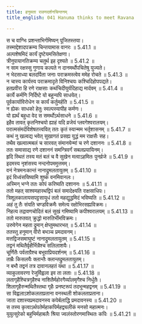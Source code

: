 ```yaml
---
title: हनुमता रावणदर्शनचिन्तनम्
title_english: 041 Hanuma thinks to meet Ravana

---
```

<div class="audioEmbed"  caption="श्रीराम-हरिसीताराममूर्ति-घनपाठिभ्यां वचनम्" src="https://archive.org/download/Ramayana-recitation-Sriram-harisItArAmamUrti-Ghanapaati-v2/Kanda_5/Kanda_5_SK-041-Hanuma_thinks_to_meet_Ravana.mp3"></div>

  
स च वाग्भिः प्रशन्ताभिर्गमिष्यन् पूजितस्तया।  
तस्माद्देशादपक्रम्य चिन्तयामास वानरः ॥ 5.41.1 ॥   
अल्पशेषमिदं कार्यं दृष्टेयमसितेक्षणा।  
त्रीनुपायानतिक्रम्य चतुर्थ इह दृश्यते ॥ 5.41.2 ॥   
न साम रक्षस्सु गुणाय कल्पते न दानमर्थोपचितेषु युज्यते।  
न भेदसाध्या बलदर्पिता जनाः पराक्रमस्त्वेव ममेह रोचते ॥ 5.41.3 ॥   
न चास्य कार्यस्य पराक्रमादृते विनिश्चयः कश्चिदिहोपपद्यते।  
हतप्रवीरा हि रणे राक्षसाः कथंचिदीयुर्यदिहाद्य मार्दवम् ॥ 5.41.4 ॥   
कार्ये कर्मणि निर्दिष्टे यो बहून्यपि साधयेत्।  
पूर्वकार्याविरोधेन स कार्यं कर्तुमर्हति ॥ 5.41.5 ॥   
न ह्येकः साधको हेतुः स्वल्पस्यापीह कर्मणः।  
यो ह्यर्थं बहुधा वेद स समर्थोऽर्थसाधने ॥ 5.41.6 ॥   
इहैव तावत् कृतनिश्चयो ह्याहं यदि व्रजेयं प्लवगेश्वरालयम्।  
परात्मसंमर्दविशेषतत्त्ववित् ततः कृतं स्यान्मम भर्तृशासनम् ॥ 5.41.7 ॥   
कथं नु खल्वद्य भवेत् सुखागतं प्रसह्य युद्धं मम राक्षसैः सह।  
तथैव खल्वात्मबलं च सारवत् संमानयेन्मां च रणे दशाननः ॥ 5.41.8 ॥   
ततः समासाद्य रणे दशाननं समन्त्रिवर्गं सबलप्रयायिनम्।  
हृदि स्थितं तस्य मतं बलं च वै सुखेन मत्वाऽहमितः पुनर्व्रजे ॥ 5.41.9 ॥   
इदमस्य नृशंसस्य नन्दनोपममुत्तमम्।  
वनं नेत्रमनःकान्तं नानाद्रुमलतायुतम् ॥ 5.41.10 ॥   
इदं विध्वंसयिष्यामि शुष्कं वनमिवानलः।  
अस्मिन् भग्ने ततः कोपं करिष्यति दशाननः ॥ 5.41.11 ॥   
ततो महत् साश्वमहारथद्विपं बलं समादेक्ष्यति राक्षसाधिपः।  
त्रिशूलकालायसपट्टसायुधं ततो महद्युद्धमिदं भविष्यति ॥ 5.41.12 ॥   
अहं तु तैः संयति चण्डविक्रमैः समेत्य रक्षोभिरसह्यविक्रमः।  
निहत्य तद्रावणचोदितं बलं सुखं गमिष्यामि कपीश्वरालयम् ॥ 5.41.13 ॥   
ततो मारुतवत् क्रुद्धो मारुतिर्भीमविक्रमः।  
उरुवेगेन महता द्रुमान् क्षेप्तुमथारभत् ॥ 5.41.14 ॥   
ततस्तु हनुमान् वीरो बभञ्च प्रमदावनम्।  
मत्तद्विजसमाघुष्टं नानाद्रुमलतायुतम् ॥ 5.41.15 ॥   
तद्वनं मथितैर्वृक्षैर्भिन्नैश्च सलिलाशयैः।  
चूर्णितैः पर्वताग्रैश्च बभूवाप्रियदर्शनम् ॥ 5.41.16 ॥   
ताम्रैः किसलयैः क्लान्तैः क्लान्तद्रुमलतायुतम्।  
न बभौ तद्वनं तत्र दावानलहतं यथा ॥ 5.41.17 ॥   
व्याकुलावरणा रेजुर्विह्वला इव ता लताः ॥ 5.41.18 ॥   
लतागृहैश्चित्रगृहैश्च नाशितैर्महोरगैर्व्यालमृगैश्च निर्धुतैः।  
शिलागृहैरुन्मथितैस्तथा गृहैः प्रनष्टरूपं तदभून्महद्वनम् ॥ 5.41.19 ॥   
सा विह्वलाऽशोकलताप्रताना वनस्थली शोकलताप्रताना।  
जाता दशास्यप्रमदावनस्य कपेर्बलाद्धि प्रमदावनस्य ॥ 5.41.20 ॥   
स तस्य कृत्वाऽर्थपतेर्महाकपिर्महद्व्यलीकं मनसो महात्मनः।  
युयुत्सुरेको बहुभिर्महाबलैः श्रिया ज्वलंस्तोरणमास्थितः कपिः ॥ 5.41.21 ॥   